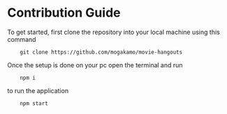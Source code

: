 # Contribution Guide

To get started, first clone the repository into your local machine using this command

```
    git clone https://github.com/mogakamo/movie-hangouts
```

Once the setup is done on your pc open the terminal and run 

```
    npm i
```

to run the application 

```
    npm start
```

